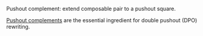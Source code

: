 Pushout complement: extend composable pair to a pushout square.

[Pushout complements](https://ncatlab.org/nlab/show/pushout+complement) are the essential ingredient for double pushout (DPO) rewriting.
